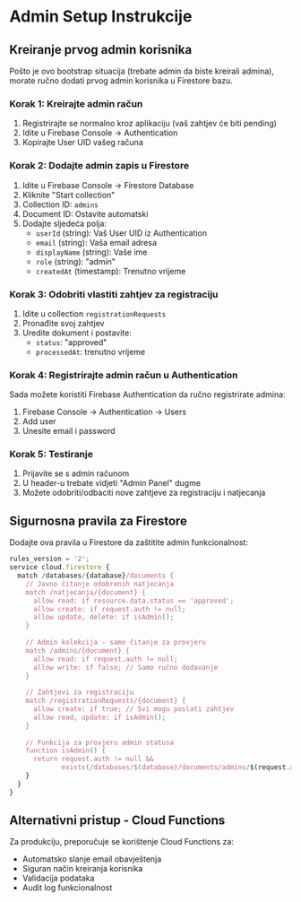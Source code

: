 # Admin Setup Instrukcije

## Kreiranje prvog admin korisnika

Pošto je ovo bootstrap situacija (trebate admin da biste kreirali admina), morate ručno dodati prvog admin korisnika u Firestore bazu.

### Korak 1: Kreirajte admin račun

1. Registrirajte se normalno kroz aplikaciju (vaš zahtjev će biti pending)
2. Idite u Firebase Console → Authentication
3. Kopirajte User UID vašeg računa

### Korak 2: Dodajte admin zapis u Firestore

1. Idite u Firebase Console → Firestore Database
2. Kliknite "Start collection"
3. Collection ID: `admins`
4. Document ID: Ostavite automatski
5. Dodajte sljedeća polja:
   - `userId` (string): Vaš User UID iz Authentication
   - `email` (string): Vaša email adresa
   - `displayName` (string): Vaše ime
   - `role` (string): "admin"
   - `createdAt` (timestamp): Trenutno vrijeme

### Korak 3: Odobriti vlastiti zahtjev za registraciju

1. Idite u collection `registrationRequests`
2. Pronađite svoj zahtjev
3. Uredite dokument i postavite:
   - `status`: "approved"
   - `processedAt`: trenutno vrijeme

### Korak 4: Registrirajte admin račun u Authentication

Sada možete koristiti Firebase Authentication da ručno registrirate admina:

1. Firebase Console → Authentication → Users
2. Add user
3. Unesite email i password

### Korak 5: Testiranje

1. Prijavite se s admin računom
2. U header-u trebate vidjeti "Admin Panel" dugme
3. Možete odobriti/odbaciti nove zahtjeve za registraciju i natjecanja

## Sigurnosna pravila za Firestore

Dodajte ova pravila u Firestore da zaštitite admin funkcionalnost:

```javascript
rules_version = '2';
service cloud.firestore {
  match /databases/{database}/documents {
    // Javno čitanje odobrenih natjecanja
    match /natjecanja/{document} {
      allow read: if resource.data.status == 'approved';
      allow create: if request.auth != null;
      allow update, delete: if isAdmin();
    }
    
    // Admin kolekcija - samo čitanje za provjeru
    match /admins/{document} {
      allow read: if request.auth != null;
      allow write: if false; // Samo ručno dodavanje
    }
    
    // Zahtjevi za registraciju
    match /registrationRequests/{document} {
      allow create: if true; // Svi mogu poslati zahtjev
      allow read, update: if isAdmin();
    }
    
    // Funkcija za provjeru admin statusa
    function isAdmin() {
      return request.auth != null && 
             exists(/databases/$(database)/documents/admins/$(request.auth.uid));
    }
  }
}
```

## Alternativni pristup - Cloud Functions

Za produkciju, preporučuje se korištenje Cloud Functions za:
- Automatsko slanje email obavještenja
- Siguran način kreiranja korisnika
- Validacija podataka
- Audit log funkcionalnost
